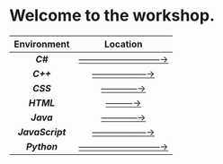 # Welcome to the workshop.

| Environment      | Location                                                                                    |
|:----------------:|:-------------------------------------------------------------------------------------------:|
| **_C#_**         | [—————————→](https://github.com/Landon-Brown1/CodeDump/tree/master/Languages/C%23 "C#")                       |
| **_C++_**        | [——————→](https://github.com/Landon-Brown1/CodeDump/tree/master/Languages/C%2B%2B "C++")                  |
| **_CSS_**        | [————→](https://github.com/Landon-Brown1/CodeDump/tree/master/Languages/CSS "CSS")                      |
| **_HTML_**       | [———→](https://github.com/Landon-Brown1/CodeDump/tree/master/Languages/HTML "HTML")                   |
| **_Java_**       | [————→](https://github.com/Landon-Brown1/CodeDump/tree/master/Languages/Java "Java")                   |
| **_JavaScript_** | [——————→](https://github.com/Landon-Brown1/CodeDump/tree/master/Languages/Javascript "JavaScript") |
| **_Python_**     | [—————————→](https://github.com/Landon-Brown1/CodeDump/tree/master/Languages/Python "Python")             |

